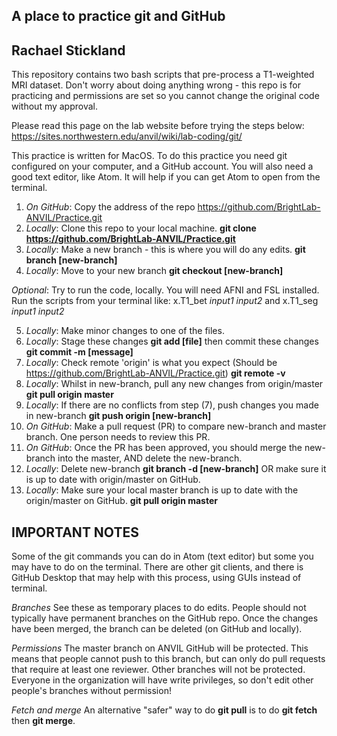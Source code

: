 A place to practice git and GitHub
--------------
Rachael Stickland
--------------

This repository contains two bash scripts that pre-process a T1-weighted MRI dataset.
Don't worry about doing anything wrong - this repo is for practicing and permissions are set so you cannot change the original code without my approval. 

Please read this page on the lab website before trying the steps below: https://sites.northwestern.edu/anvil/wiki/lab-coding/git/

This practice is written for MacOS.
To do this practice you need git configured on your computer, and a GitHub account. 
You will also need a good text editor, like Atom. It will help if you can get Atom to open from the terminal. 

1. *On GitHub*: Copy the address of the repo https://github.com/BrightLab-ANVIL/Practice.git
2. *Locally*: Clone this repo to your local machine.   **git clone https://github.com/BrightLab-ANVIL/Practice.git**
3. *Locally*: Make a new branch  - this is where you will do any edits. **git branch [new-branch]**
4. *Locally*: Move to your new branch **git checkout [new-branch]**

*Optional*: Try to run the code, locally. You will need AFNI and FSL installed. Run the scripts from your terminal like:
x.T1_bet *input1* *input2* and x.T1_seg *input1* *input2*

5. *Locally*: Make minor changes to one of the files. 
6. *Locally*: Stage these changes **git add [file]** then commit these changes **git commit -m [message]**
7. *Locally*: Check remote 'origin' is what you expect (Should be https://github.com/BrightLab-ANVIL/Practice.git) **git remote -v** 
8. *Locally*: Whilst in new-branch, pull any new changes from origin/master **git pull origin master** 
9. *Locally*: If there are no conflicts from step (7), push changes you made in new-branch  **git push origin [new-branch]** 
10. *On GitHub*: Make a pull request (PR) to compare new-branch and master branch. One person needs to review this PR.
11. *On GitHub*: Once the PR has been approved, you should merge the new-branch into the master, AND delete the new-branch. 
12. *Locally*: Delete new-branch **git branch -d [new-branch]**  OR make sure it is up to date with origin/master on GitHub. 
13. *Locally*: Make sure your local master branch is up to date with the origin/master on GitHub. **git pull origin master** 

IMPORTANT NOTES
--------------

Some of the git commands you can do in Atom (text editor) but some you may have to do on the terminal. 
There are other git clients, and there is GitHub Desktop that may help with this process, using GUIs instead of terminal.

*Branches*
See these as temporary places to do edits. People should not typically have permanent branches on the GitHub repo. Once the changes have been merged, the branch can be deleted (on GitHub and locally). 

*Permissions*
The master branch on ANVIL GitHub will be protected. This means that people cannot push to this branch, but can only do pull requests that require at least one reviewer. Other branches will not be protected. Everyone in the organization will have write privileges, so don't edit other people's branches without permission! 

*Fetch and merge*
An alternative "safer" way to do **git pull** is to do **git fetch** then **git merge**.
